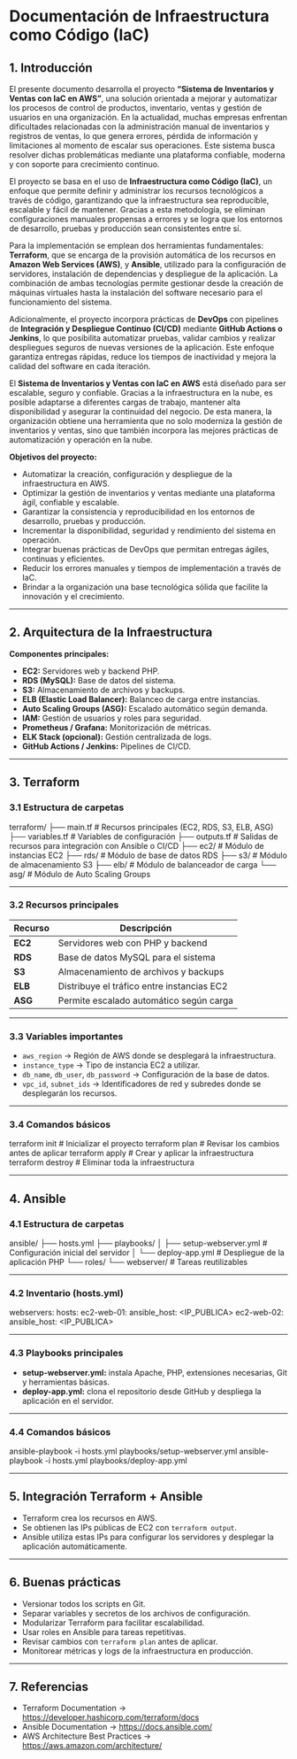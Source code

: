 # Documentación de Infraestructura como Código (IaC)

## 1. Introducción

El presente documento desarrolla el proyecto **“Sistema de Inventarios y Ventas con IaC en AWS”**, una solución orientada a mejorar y automatizar los procesos de control de productos, inventario, ventas y gestión de usuarios en una organización. En la actualidad, muchas empresas enfrentan dificultades relacionadas con la administración manual de inventarios y registros de ventas, lo que genera errores, pérdida de información y limitaciones al momento de escalar sus operaciones. Este sistema busca resolver dichas problemáticas mediante una plataforma confiable, moderna y con soporte para crecimiento continuo.  

El proyecto se basa en el uso de **Infraestructura como Código (IaC)**, un enfoque que permite definir y administrar los recursos tecnológicos a través de código, garantizando que la infraestructura sea reproducible, escalable y fácil de mantener. Gracias a esta metodología, se eliminan configuraciones manuales propensas a errores y se logra que los entornos de desarrollo, pruebas y producción sean consistentes entre sí.  

Para la implementación se emplean dos herramientas fundamentales: **Terraform**, que se encarga de la provisión automática de los recursos en **Amazon Web Services (AWS)**, y **Ansible**, utilizado para la configuración de servidores, instalación de dependencias y despliegue de la aplicación. La combinación de ambas tecnologías permite gestionar desde la creación de máquinas virtuales hasta la instalación del software necesario para el funcionamiento del sistema.  

Adicionalmente, el proyecto incorpora prácticas de **DevOps** con pipelines de **Integración y Despliegue Continuo (CI/CD)** mediante **GitHub Actions o Jenkins**, lo que posibilita automatizar pruebas, validar cambios y realizar despliegues seguros de nuevas versiones de la aplicación. Este enfoque garantiza entregas rápidas, reduce los tiempos de inactividad y mejora la calidad del software en cada iteración.  

El **Sistema de Inventarios y Ventas con IaC en AWS** está diseñado para ser escalable, seguro y confiable. Gracias a la infraestructura en la nube, es posible adaptarse a diferentes cargas de trabajo, mantener alta disponibilidad y asegurar la continuidad del negocio. De esta manera, la organización obtiene una herramienta que no solo moderniza la gestión de inventarios y ventas, sino que también incorpora las mejores prácticas de automatización y operación en la nube.  

**Objetivos del proyecto:**
- Automatizar la creación, configuración y despliegue de la infraestructura en AWS.  
- Optimizar la gestión de inventarios y ventas mediante una plataforma ágil, confiable y escalable.  
- Garantizar la consistencia y reproducibilidad en los entornos de desarrollo, pruebas y producción.  
- Incrementar la disponibilidad, seguridad y rendimiento del sistema en operación.  
- Integrar buenas prácticas de DevOps que permitan entregas ágiles, continuas y eficientes.  
- Reducir los errores manuales y tiempos de implementación a través de IaC.  
- Brindar a la organización una base tecnológica sólida que facilite la innovación y el crecimiento.  

---

## 2. Arquitectura de la Infraestructura

**Componentes principales:**
- **EC2:** Servidores web y backend PHP.  
- **RDS (MySQL):** Base de datos del sistema.  
- **S3:** Almacenamiento de archivos y backups.  
- **ELB (Elastic Load Balancer):** Balanceo de carga entre instancias.  
- **Auto Scaling Groups (ASG):** Escalado automático según demanda.  
- **IAM:** Gestión de usuarios y roles para seguridad.  
- **Prometheus / Grafana:** Monitorización de métricas.  
- **ELK Stack (opcional):** Gestión centralizada de logs.  
- **GitHub Actions / Jenkins:** Pipelines de CI/CD.  

---

## 3. Terraform  

### 3.1 Estructura de carpetas  

terraform/
 ├── main.tf          # Recursos principales (EC2, RDS, S3, ELB, ASG)
 ├── variables.tf     # Variables de configuración
 ├── outputs.tf       # Salidas de recursos para integración con Ansible o CI/CD
 ├── ec2/             # Módulo de instancias EC2
 ├── rds/             # Módulo de base de datos RDS
 ├── s3/              # Módulo de almacenamiento S3
 ├── elb/             # Módulo de balanceador de carga
 └── asg/             # Módulo de Auto Scaling Groups

---

### 3.2 Recursos principales  

| Recurso | Descripción |
|---------|-------------|
| **EC2** | Servidores web con PHP y backend |
| **RDS** | Base de datos MySQL para el sistema |
| **S3**  | Almacenamiento de archivos y backups |
| **ELB** | Distribuye el tráfico entre instancias EC2 |
| **ASG** | Permite escalado automático según carga |

---

### 3.3 Variables importantes  

- `aws_region` → Región de AWS donde se desplegará la infraestructura.  
- `instance_type` → Tipo de instancia EC2 a utilizar.  
- `db_name`, `db_user`, `db_password` → Configuración de la base de datos.  
- `vpc_id`, `subnet_ids` → Identificadores de red y subredes donde se desplegarán los recursos.  

---

### 3.4 Comandos básicos  

terraform init       # Inicializar el proyecto
terraform plan       # Revisar los cambios antes de aplicar
terraform apply      # Crear y aplicar la infraestructura
terraform destroy    # Eliminar toda la infraestructura

---

## 4. Ansible  

### 4.1 Estructura de carpetas  

ansible/
├── hosts.yml
├── playbooks/
│   ├── setup-webserver.yml   # Configuración inicial del servidor
│   └── deploy-app.yml        # Despliegue de la aplicación PHP
└── roles/
    └── webserver/            # Tareas reutilizables

---

### 4.2 Inventario (hosts.yml)  

webservers:
  hosts:
    ec2-web-01:
      ansible_host: <IP_PUBLICA>
    ec2-web-02:
      ansible_host: <IP_PUBLICA>

---

### 4.3 Playbooks principales  

- **setup-webserver.yml:** instala Apache, PHP, extensiones necesarias, Git y herramientas básicas.  
- **deploy-app.yml:** clona el repositorio desde GitHub y despliega la aplicación en el servidor.  

---

### 4.4 Comandos básicos  

ansible-playbook -i hosts.yml playbooks/setup-webserver.yml
ansible-playbook -i hosts.yml playbooks/deploy-app.yml

---

## 5. Integración Terraform + Ansible  

- Terraform crea los recursos en AWS.  
- Se obtienen las IPs públicas de EC2 con `terraform output`.  
- Ansible utiliza estas IPs para configurar los servidores y desplegar la aplicación automáticamente.  

---

## 6. Buenas prácticas  

- Versionar todos los scripts en Git.  
- Separar variables y secretos de los archivos de configuración.  
- Modularizar Terraform para facilitar escalabilidad.  
- Usar roles en Ansible para tareas repetitivas.  
- Revisar cambios con `terraform plan` antes de aplicar.  
- Monitorear métricas y logs de la infraestructura en producción.  

---

## 7. Referencias  

- Terraform Documentation → https://developer.hashicorp.com/terraform/docs  
- Ansible Documentation → https://docs.ansible.com/  
- AWS Architecture Best Practices → https://aws.amazon.com/architecture/  

